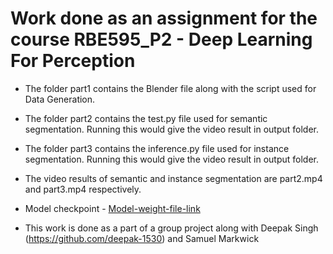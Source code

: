# Work done as an assignment for the course RBE595_P2 - Deep Learning For Perception

* The folder part1 contains the Blender file along with the script used for Data Generation.<br>
* The folder part2 contains the test.py file used for semantic segmentation. Running this would give the video result in output folder.<br>
* The folder part3 contains the inference.py file used for instance segmentation. Running this would give the video result in output folder.<br>

* The video results of semantic and instance segmentation are part2.mp4 and part3.mp4 respectively.

* Model checkpoint - [Model-weight-file-link](https://wpi0-my.sharepoint.com/:u:/g/personal/dsingh1_wpi_edu/EccpHgzfMLdKqnBnWPTfFX4BKMDkHl8H8sbiza_opAxJMg?e=lpzhzY)
* This work is done as a part of a group project along with Deepak Singh (https://github.com/deepak-1530) and Samuel Markwick 
